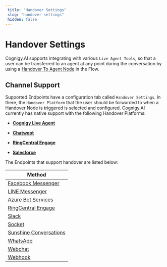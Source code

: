 ```yaml
---
 title: "Handover Settings" 
 slug: "handover-settings" 
 hidden: false 
---
```

# Handover Settings

Cognigy.AI supports integrating with various `Live Agent Tools`, so that a user can be transferred to an agent at any point during the conversation by using a [Handover To Agent Node]({{config.site_url}}ai/tools/agent-handover/) in the Flow.

## Channel Support

<div class="divider"></div>

Supported Endpoints have a configuration tab called `Handover Settings`. In there, the `Handover Platform` that the user should be forwarded to when a Handover Node is triggered is selected and configured. Cognigy.AI currently has native support with the following Handover Platforms:

- [**Cognigy Live Agent**]({{config.site_url}}ai/handover-providers/live-agent-handover/)

- [**Chatwoot**]({{config.site_url}}ai/handover-providers/chatwoot-handover/)

- [**RingCentral Engage**]({{config.site_url}}ai/handover-providers/ringcentralengage-handover/)

- [**Salesforce**]({{config.site_url}}ai/handover-providers/salesforce-handover/)

The Endpoints that support handover are listed below:

| Method      |
| ----------- | 
| [Facebook Messenger]({{config.site_url}}ai/endpoints/facebook-messenger/) | 
| [LINE Messenger]({{config.site_url}}ai/endpoints/line-messenger/) | 
| [Azure Bot Services]({{config.site_url}}ai/endpoints/azure-bot-services/) | 
| [RingCentral Engage]({{config.site_url}}ai/endpoints/ringcentral-engage/) | 
| [Slack]({{config.site_url}}ai/endpoints/slack/) |
| [Socket]({{config.site_url}}ai/endpoints/socketio/)|
| [Sunshine Conversations]({{config.site_url}}ai/endpoints/sunshine-conversations/) |
| [WhatsApp]({{config.site_url}}ai/endpoints/whatsapp/) |
| [Webchat]({{config.site_url}}ai/endpoints/webchat/webchat/) |
| [Webhook]({{config.site_url}}ai/endpoints/webhook/)|